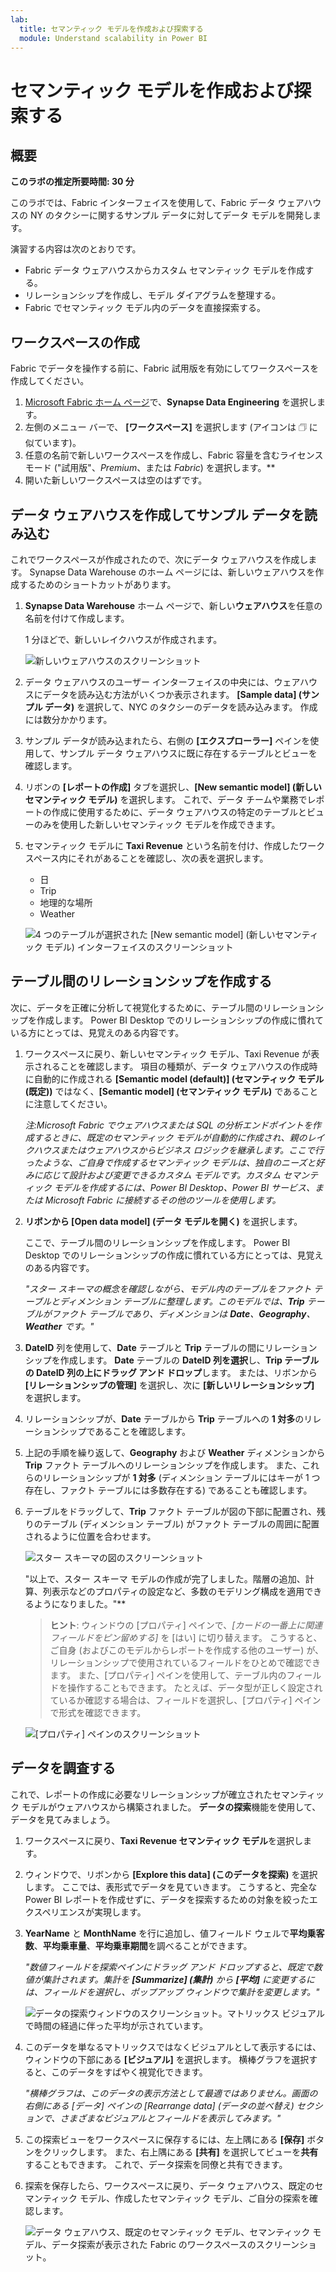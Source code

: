 ```yaml
---
lab:
  title: セマンティック モデルを作成および探索する
  module: Understand scalability in Power BI
---
```


# セマンティック モデルを作成および探索する

## 概要

**このラボの推定所要時間: 30 分**

このラボでは、Fabric インターフェイスを使用して、Fabric データ ウェアハウスの NY のタクシーに関するサンプル データに対してデータ モデルを開発します。

演習する内容は次のとおりです。

- Fabric データ ウェアハウスからカスタム セマンティック モデルを作成する。
- リレーションシップを作成し、モデル ダイアグラムを整理する。
- Fabric でセマンティック モデル内のデータを直接探索する。

## ワークスペースの作成

Fabric でデータを操作する前に、Fabric 試用版を有効にしてワークスペースを作成してください。

1. [Microsoft Fabric ホーム ページ](https://app.fabric.microsoft.com)で、**Synapse Data Engineering** を選択します。
1. 左側のメニュー バーで、 **[ワークスペース]** を選択します (アイコンは &#128455; に似ています)。
1. 任意の名前で新しいワークスペースを作成し、Fabric 容量を含むライセンス モード ("試用版"、*Premium*、または *Fabric*) を選択します。**
1. 開いた新しいワークスペースは空のはずです。

## データ ウェアハウスを作成してサンプル データを読み込む

これでワークスペースが作成されたので、次にデータ ウェアハウスを作成します。 Synapse Data Warehouse のホーム ページには、新しいウェアハウスを作成するためのショートカットがあります。

1. **Synapse Data Warehouse** ホーム ページで、新しい**ウェアハウス**を任意の名前を付けて作成します。

    1 分ほどで、新しいレイクハウスが作成されます。
    
    ![新しいウェアハウスのスクリーンショット](./Images/new-data-warehouse2.png)

1. データ ウェアハウスのユーザー インターフェイスの中央には、ウェアハウスにデータを読み込む方法がいくつか表示されます。 **[Sample data] (サンプル データ)** を選択して、NYC のタクシーのデータを読み込みます。 作成には数分かかります。

1. サンプル データが読み込まれたら、右側の **[エクスプローラー]** ペインを使用して、サンプル データ ウェアハウスに既に存在するテーブルとビューを確認します。

1. リボンの **[レポートの作成]** タブを選択し、**[New semantic model] (新しいセマンティック モデル)** を選択します。 これで、データ チームや業務でレポートの作成に使用するために、データ ウェアハウスの特定のテーブルとビューのみを使用した新しいセマンティック モデルを作成できます。

1. セマンティック モデルに **Taxi Revenue** という名前を付け、作成したワークスペース内にそれがあることを確認し、次の表を選択します。
   - 日
   - Trip
   - 地理的な場所
   - Weather
     
   ![4 つのテーブルが選択された [New semantic model] (新しいセマンティック モデル) インターフェイスのスクリーンショット](./Images/new-semantic-model.png)
     
## テーブル間のリレーションシップを作成する

次に、データを正確に分析して視覚化するために、テーブル間のリレーションシップを作成します。 Power BI Desktop でのリレーションシップの作成に慣れている方にとっては、見覚えのある内容です。

1. ワークスペースに戻り、新しいセマンティック モデル、Taxi Revenue が表示されることを確認します。 項目の種類が、データ ウェアハウスの作成時に自動的に作成される **[Semantic model (default)] (セマンティック モデル (既定))** ではなく、**[Semantic model] (セマンティック モデル)** であることに注意してください。

     *注:Microsoft Fabric でウェアハウスまたは SQL の分析エンドポイントを作成するときに、既定のセマンティック モデルが自動的に作成され、親のレイクハウスまたはウェアハウスからビジネス ロジックを継承します。ここで行ったような、ご自身で作成するセマンティック モデルは、独自のニーズと好みに応じて設計および変更できるカスタム モデルです。カスタム セマンティック モデルを作成するには、Power BI Desktop、Power BI サービス、または Microsoft Fabric に接続するその他のツールを使用します。*

1. **リボンから [Open data model] (データ モデルを開く)** を選択します。
   
    ここで、テーブル間のリレーションシップを作成します。 Power BI Desktop でのリレーションシップの作成に慣れている方にとっては、見覚えのある内容です。

    *"スター スキーマの概念を確認しながら、モデル内のテーブルをファクト テーブルとディメンション テーブルに整理します。このモデルでは、**Trip** テーブルがファクト テーブルであり、ディメンションは **Date**、**Geography**、**Weather** です。"*

1. **DateID** 列を使用して、**Date** テーブルと **Trip** テーブルの間にリレーションシップを作成します。 **Date** テーブルの **DateID 列を選択**し、**Trip テーブルの DateID 列の上にドラッグ アンド ドロップ**します。 または、リボンから **[リレーションシップの管理]** を選択し、次に **[新しいリレーションシップ]** を選択します。

1. リレーションシップが、**Date** テーブルから **Trip** テーブルへの **1 対多**のリレーションシップであることを確認します。

1. 上記の手順を繰り返して、**Geography** および **Weather** ディメンションから **Trip** ファクト テーブルへのリレーションシップを作成します。 また、これらのリレーションシップが **1 対多** (ディメンション テーブルにはキーが 1 つ存在し、ファクト テーブルには多数存在する) であることも確認します。 

1. テーブルをドラッグして、**Trip** ファクト テーブルが図の下部に配置され、残りのテーブル (ディメンション テーブル) がファクト テーブルの周囲に配置されるように位置を合わせます。

    ![スター スキーマの図のスクリーンショット](./Images/star-schema-diagram.png)

    "以上で、スター スキーマ モデルの作成が完了しました。階層の追加、計算、列表示などのプロパティの設定など、多数のモデリング構成を適用できるようになりました。"**

    > **ヒント**: ウィンドウの [プロパティ] ペインで、*[カードの一番上に関連フィールドをピン留めする]* を [はい] に切り替えます。 こうすると、ご自身 (およびこのモデルからレポートを作成する他のユーザー) が、リレーションシップで使用されているフィールドをひとめで確認できます。 また、[プロパティ] ペインを使用して、テーブル内のフィールドを操作することもできます。 たとえば、データ型が正しく設定されているか確認する場合は、フィールドを選択し、[プロパティ] ペインで形式を確認できます。

     ![[プロパティ] ペインのスクリーンショット](./Images/properties-pane.png)

## データを調査する

これで、レポートの作成に必要なリレーションシップが確立されたセマンティック モデルがウェアハウスから構築されました。 **データの探索**機能を使用して、データを見てみましょう。

1. ワークスペースに戻り、**Taxi Revenue セマンティック モデル**を選択します。

1. ウィンドウで、リボンから **[Explore this data] (このデータを探索)** を選択します。 ここでは、表形式でデータを見ていきます。 こうすると、完全な Power BI レポートを作成せずに、データを探索するための対象を絞ったエクスペリエンスが実現します。

1. **YearName** と **MonthName** を行に追加し、値フィールド ウェルで**平均乗客数**、**平均乗車量**、**平均乗車期間**を調べることができます。

    *"数値フィールドを探索ペインにドラッグ アンド ドロップすると、既定で数値が集計されます。集計を **[Summarize] (集計)** から **[平均]** に変更するには、フィールドを選択し、ポップアップ ウィンドウで集計を変更します。"*

    ![データの探索ウィンドウのスクリーンショット。マトリックス ビジュアルで時間の経過に伴った平均が示されています。](./Images/explore-data-fabric.png)

1. このデータを単なるマトリックスではなくビジュアルとして表示するには、ウィンドウの下部にある **[ビジュアル]** を選択します。 横棒グラフを選択すると、このデータをすばやく視覚化できます。

   *"横棒グラフは、このデータの表示方法として最適ではありません。画面の右側にある [データ] ペインの [Rearrange data] (データの並べ替え) セクションで、さまざまなビジュアルとフィールドを表示してみます。"*

1. この探索ビューをワークスペースに保存するには、左上隅にある **[保存]** ボタンをクリックします。 また、右上隅にある **[共有]** を選択してビューを**共有**することもできます。 これで、データ探索を同僚と共有できます。

1. 探索を保存したら、ワークスペースに戻り、データ ウェアハウス、既定のセマンティック モデル、作成したセマンティック モデル、ご自分の探索を確認します。

    ![データ ウェアハウス、既定のセマンティック モデル、セマンティック モデル、データ探索が表示された Fabric のワークスペースのスクリーンショット。](./Images/semantic-model-workspace.png)

